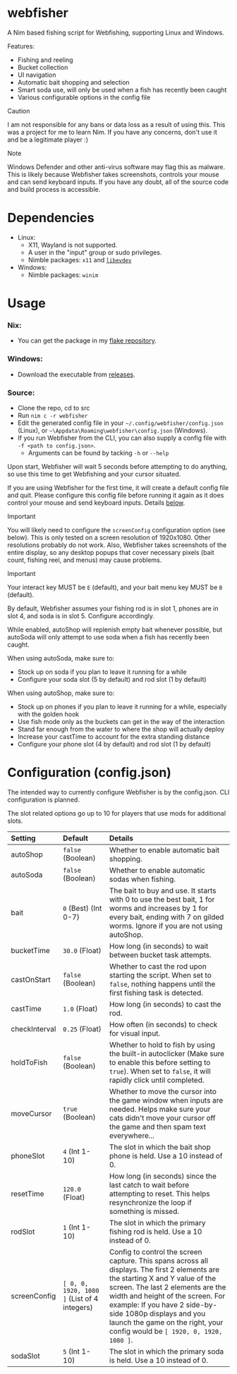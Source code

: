 # webfisher
A Nim based fishing script for Webfishing, supporting Linux and Windows.

Features:
- Fishing and reeling
- Bucket collection
- UI navigation
- Automatic bait shopping and selection
- Smart soda use, will only be used when a fish has recently been caught
- Various configurable options in the config file

> [!CAUTION]
> I am not responsible for any bans or data loss as a result of using this. This was a project for me to learn Nim. If you have any concerns, don't use it and be a legitimate player :)

> [!NOTE]
> Windows Defender and other anti-virus software may flag this as malware. This is likely because Webfisher takes screenshots, controls your mouse and can send keyboard inputs. If you have any doubt, all of the source code and build process is accessible.

# Dependencies
- Linux:
  - X11, Wayland is not supported.
  - A user in the "input" group or sudo privileges.
  - Nimble packages: `x11` and [`libevdev`](https://github.com/PassiveLemon/libevdev-nim)
- Windows:
  - Nimble packages: `winim`

# Usage
### Nix:
- You can get the package in my [flake repository](https://github.com/PassiveLemon/lemonake).
### Windows:
- Download the executable from [releases](https://github.com/PassiveLemon/webfisher/releases/latest).
### Source:
- Clone the repo, cd to src
- Run `nim c -r webfisher`
- Edit the generated config file in your `~/.config/webfisher/config.json` (Linux), or `~\Appdata\Roaming\webfisher\config.json` (Windows).
- If you run Webfisher from the CLI, you can also supply a config file with `-f <path to config.json>`.
  - Arguments can be found by tacking `-h` or `--help`

Upon start, Webfisher will wait 5 seconds before attempting to do anything, so use this time to get Webfishing and your cursor situated.

If you are using Webfisher for the first time, it will create a default config file and quit. Please configure this config file before running it again as it does control your mouse and send keyboard inputs. Details [below](https://github.com/PassiveLemon/webfisher?tab=readme-ov-file#configuration-configjson).

> [!IMPORTANT]
> You will likely need to configure the `screenConfig` configuration option (see below). This is only tested on a screen resolution of 1920x1080. Other resolutions probably do not work. Also, Webfisher takes screenshots of the entire display, so any desktop popups that cover necessary pixels (bait count, fishing reel, and menus) may cause problems.

> [!IMPORTANT]
> Your interact key MUST be `E` (default), and your bait menu key MUST be `B` (default).

By default, Webfisher assumes your fishing rod is in slot 1, phones are in slot 4, and soda is in slot 5. Configure accordingly.

While enabled, autoShop will replenish empty bait whenever possible, but autoSoda will only attempt to use soda when a fish has recently been caught.

When using autoSoda, make sure to:
- Stock up on soda if you plan to leave it running for a while
- Configure your soda slot (5 by default) and rod slot (1 by default)

When using autoShop, make sure to:
- Stock up on phones if you plan to leave it running for a while, especially with the golden hook
- Use fish mode only as the buckets can get in the way of the interaction
- Stand far enough from the water to where the shop will actually deploy
- Increase your castTime to account for the extra standing distance
- Configure your phone slot (4 by default) and rod slot (1 by default)

# Configuration (config.json)
The intended way to currently configure Webfisher is by the config.json. CLI configuration is planned.

The slot related options go up to 10 for players that use mods for additional slots.

| Setting | Default | Details |
| :- | :- | :- |
| autoShop | `false` (Boolean) | Whether to enable automatic bait shopping. |
| autoSoda | `false` (Boolean) | Whether to enable automatic sodas when fishing. |
| bait | `0` (Best) (Int 0-7) | The bait to buy and use. It starts with 0 to use the best bait, 1 for worms and increases by 1 for every bait, ending with 7 on gilded worms. Ignore if you are not using autoShop. |
| bucketTime | `30.0` (Float) | How long (in seconds) to wait between bucket task attempts. |
| castOnStart | `false` (Boolean) | Whether to cast the rod upon starting the script. When set to `false`, nothing happens until the first fishing task is detected. |
| castTime | `1.0` (Float) | How long (in seconds) to cast the rod. |
| checkInterval | `0.25` (Float) | How often (in seconds) to check for visual input. |
| holdToFish | `false` (Boolean) | Whether to hold to fish by using the built-in autoclicker (Make sure to enable this before setting to `true`). When set to `false`, it will rapidly click until completed. |
| moveCursor | `true` (Boolean) | Whether to move the cursor into the game window when inputs are needed. Helps make sure your cats didn't move your cursor off the game and then spam text everywhere... |
| phoneSlot | `4` (Int 1-10) | The slot in which the bait shop phone is held. Use a 10 instead of 0. |
| resetTime | `120.0` (Float) | How long (in seconds) since the last catch to wait before attempting to reset. This helps resynchronize the loop if something is missed. |
| rodSlot | `1` (Int 1-10) | The slot in which the primary fishing rod is held. Use a 10 instead of 0. |
| screenConfig | `[ 0, 0, 1920, 1080 ]` (List of 4 integers) | Config to control the screen capture. This spans across all displays. The first 2 elements are the starting X and Y value of the screen. The last 2 elements are the width and height of the screen. For example: If you have 2 side-by-side 1080p displays and you launch the game on the right, your config would be `[ 1920, 0, 1920, 1080 ]`. |
| sodaSlot | `5` (Int 1-10) | The slot in which the primary soda is held. Use a 10 instead of 0. |

